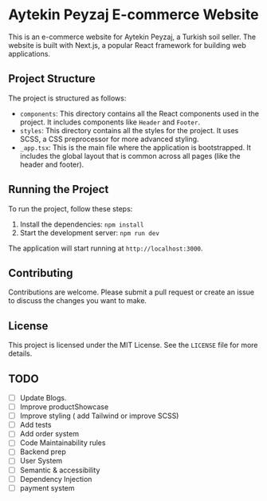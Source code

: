 # Aytekin Peyzaj E-commerce Website

This is an e-commerce website for Aytekin Peyzaj, a Turkish soil seller. The website is built with Next.js, a popular React framework for building web applications.

## Project Structure

The project is structured as follows:

- `components`: This directory contains all the React components used in the project. It includes components like `Header` and `Footer`.
- `styles`: This directory contains all the styles for the project. It uses SCSS, a CSS preprocessor for more advanced styling.
- `_app.tsx`: This is the main file where the application is bootstrapped. It includes the global layout that is common across all pages (like the header and footer).

## Running the Project

To run the project, follow these steps:

1. Install the dependencies: `npm install`
2. Start the development server: `npm run dev`

The application will start running at `http://localhost:3000`.

## Contributing

Contributions are welcome. Please submit a pull request or create an issue to discuss the changes you want to make.

## License

This project is licensed under the MIT License. See the `LICENSE` file for more details.

## TODO

- [ ] Update Blogs.
- [ ] Improve productShowcase
- [ ] Improve styling ( add Tailwind or improve SCSS)
- [ ] Add tests
- [ ] Add order system
- [ ] Code Maintainability rules
- [ ] Backend prep
- [ ] User System
- [ ] Semantic & accessibility
- [ ] Dependency Injection
- [ ] payment system
